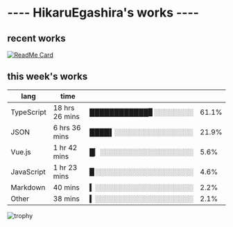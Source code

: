 # ---- HikaruEgashira's works ----

## recent works

[![ReadMe Card](https://github-readme-stats.vercel.app/api/pin/?username=twin-te&repo=twinte-front)](https://github.com/twin-te/twinte-front)

## this week's works

| lang        | time           |                       |        |
| ----------- | -------------- | --------------------- | ------ |
| TypeScript  | 18 hrs 26 mins | ████████████▊░░░░░░░░ |  61.1% |
| JSON        | 6 hrs 36 mins  | ████▌░░░░░░░░░░░░░░░░ |  21.9% |
| Vue.js      | 1 hr 42 mins   | █▏░░░░░░░░░░░░░░░░░░░ |   5.6% |
| JavaScript  | 1 hr 23 mins   | ▉░░░░░░░░░░░░░░░░░░░░ |   4.6% |
| Markdown    | 40 mins        | ▍░░░░░░░░░░░░░░░░░░░░ |   2.2% |
| Other       | 38 mins        | ▍░░░░░░░░░░░░░░░░░░░░ |   2.1% |

![trophy](https://github-profile-trophy.vercel.app/?username=HikaruEgashira&theme=flat)
